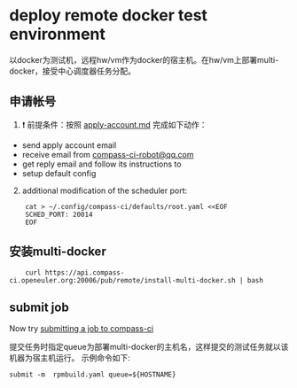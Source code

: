 # deploy remote docker test environment

以docker为测试机，远程hw/vm作为docker的宿主机。在hw/vm上部署multi-docker，接受中心调度器任务分配。

## 申请帐号

1. :exclamation: 前提条件：按照 [apply-account.md](https://gitee.com/openeuler/compass-ci/blob/master/doc/user-guide/apply-account.md) 完成如下动作：
- send apply account email
- receive email from compass-ci-robot@qq.com
- get reply email and follow its instructions to
- setup default config

2. additional modification of the scheduler port:
```SHELL
	cat > ~/.config/compass-ci/defaults/root.yaml <<EOF
	SCHED_PORT: 20014
	EOF
```

## 安装multi-docker

```SHELL
	curl https://api.compass-ci.openeuler.org:20006/pub/remote/install-multi-docker.sh | bash

```

## submit job

Now try [submitting a job to compass-ci](https://gitee.com/openeuler/compass-ci/blob/master/doc/job/submit/submit-job.zh.md)

提交任务时指定queue为部署multi-docker的主机名，这样提交的测试任务就以该机器为宿主机运行。
示例命令如下:
```SHELL
submit -m  rpmbuild.yaml queue=${HOSTNAME}
```
